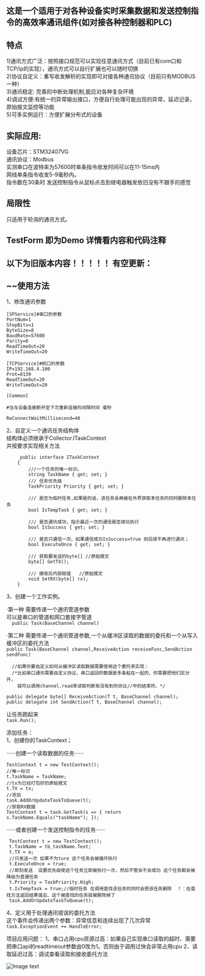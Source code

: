 这是一个适用于对各种设备实时采集数据和发送控制指令的高效率通讯组件(如对接各种控制器和PLC)
--

特点
--
1)通讯方式广泛：按照接口规范可以实现任意通讯方式（目前已有com口和TCP/ip的实现），通讯方式可以自行扩展也可以随时切换  
2)协议自定义：重写收发解析的实现即可对接各种通讯协议（目前只有MODBUS一种）  
3)通讯稳定: 完善的中断处理机制,能应对各种复杂环境  
4)调试方便:有统一的异常输出接口，方便自行处理可能出现的异常，延迟记录，原始报文监控等功能  
5)可多实例运行：方便扩展分布式的设备    

实际应用:
--
   设备芯片：STM32407VG   
   通讯协议：Modbus  
   实测串口在波特率为57600时单条指令收发时间可以在11-15ms内  
   网线单条指令收发5-9毫秒内。  
   指令数在30条时 发送控制指令从鼠标点击到继电器触发依旧没有不跟手的感觉  



局限性
--
只适用于轮询的通讯方式。  


TestForm 即为Demo  详情看内容和代码注释
---


以下为旧版本内容！！！！！ 有空更新：
----



~~使用方法  
---
1、修改通讯参数  
   
```      
[SPService]#串口的参数  
PortNum=1  
StopBits=1  
ByteSize=8  
BaudRate=57600  
Parity=0  
ReadTimeOut=20  
WriteTimeOut=20  

[TCPService]#网口的参数  
IP=192.168.4.100  
Prot=8139  
ReadTimeOut=20  
WriteTimeOut=20  

[Common]  
 
#当与设备连接断开至下次重新连接的间隔时间 毫秒  
  
ReConnectWaitMillisecond=40 
``` 

2、自定义一个通讯任务结构体  
  结构体必须继承于Collector.ITaskContext  
  并按要求实现相关方法  
    
```
     public interface ITaskContext  
    {    
        ///一个任务的唯一标识。  
        string TaskName { get; set; }  
        /// 任务优先级  
        TaskPriority Priority { get; set; }  

        /// 是否为临时任务,如果是的话，该任务会再被在外界获取本任务的同时删除本任务  
        bool IsTempTask { get; set; }  

        /// 是否通讯成功，指示最近一次的通信是否成功执行  
        bool IsSuccess { get; set; }  

        /// 是否只通信一次、如果通信成功IsSuccess=true 则后续不再进行通讯；  
        bool ExecuteOnce { get; set; }  

        /// 获取要发送的byte[] //原始报文  
        byte[] GetTX();  
 
        /// 接收后内部赋值   //原始报文  
        void SetRX(byte[] rx);  
    }
```
    
    
3、创建一个工作实例。  
  
  ·第一种 需要传递一个通讯管道参数  
   可以是串口的管道和网口套接字管道  
   ```  public Task(BaseChannel channel)```  
  
  
  
   ·第二种 需要传递一个通讯管道参数,一个从缓冲区读取的数据的委托和一个从写入缓冲区的委托方法    
  ``` public Task(BaseChannel channel,ReceiveAction receiveFunc,SendAction sendFunc)  ```  
  
      //如果你要自定义如何从缓冲区读取数据需要使用这个委托来实现：  
      /*比如串口通讯需要自定义协议，串口返回的数据是多条粘在一起的、你需要把他们区分开，  
        就可以调用channel.read来读取判断有没有到你协议//中的结束符。*/    
   ```public delegate byte[] ReceiveAction(T t, BaseChannel channel);  ```    
   ```public delegate int SendAction(T t, BaseChannel channel);   ```    

      
    
  让任务跑起来     
  ``` task.Run();  ```  
 
 
添加任务：  
1、创建你的TaskContext；  
    
  ······创建一个读取数据的任务······    
  ```
  TestContext t = new TestContext();    
  //唯一标识    
  t.TaskName = TaskName;  
  //tx为已经打包好的原始报文    
  t.TX = tx;  
  //添加  
  task.AddOrUpdateTaskToQueue(t);    
  //获取RX数据   
  TestContext t = task.GetTask(s => { return s.TaskName.Equals("taskName"); });    
  ```
 
   ······或者创建一个发送控制指令的任务······ 
   ```
    TestContext t = new TestContext();  
    t.TaskName = tb_taskName.Text;  
    t.TX = a;  
    //只发送一次 如果不为ture 这个任务会被循环执行  
    t.ExecuteOnce = true;  
    //即刻发送  设置优先级使这个任务立即被执行一次，然后不管会不会成功 这个任务都会被降级为普通任务  
    t.Priority = TaskPriority.High;  
    t.IsTempTask = true;//临时任务 在调用查找该任务的同时会把该任务删除  ！：在查找方法返回结果值后、这个被查找的任务就被删除掉了  
    task.AddOrUpdateTaskToQueue(t);  
```
    
    
    
4、定义用于处理通讯错误的委托方法   
这个事件会传递出两个参数：异常信息和连续出现了几次异常 
``` task.ExceptionEvent += HandleError;  ```









项目应用问题：
1、串口占用cpu资源过高：如果自己实现串口读取的超时、需要把串口api的readtimeout参数由0改为1。否则由于调用过快会非常占用cpu
2、读取延迟过高：调试查看读取和接收委托方法

![Image text](https://github.com/Liufengxuan/MasterPCCollector/blob/master/%E9%A1%B9%E7%9B%AE%E5%BA%94%E7%94%A81.jpg)





  
  
  
  




  
  
  
  


